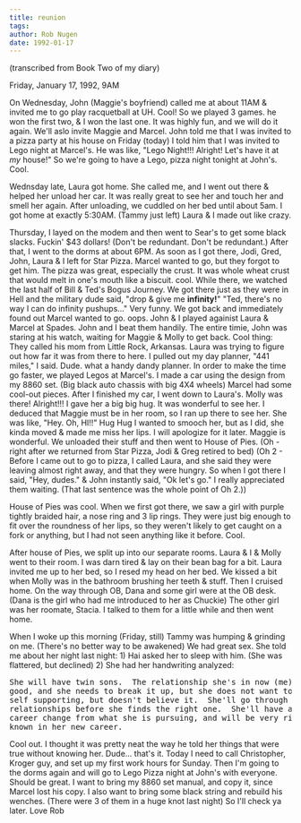 ```yaml
---
title: reunion
tags: 
author: Rob Nugen
date: 1992-01-17
---
```


<p class=note>(transcribed from Book Two of my diary)</p>

<p class=date>Friday, January 17, 1992, 9AM</p>

<p>On Wednesday, John (Maggie's boyfriend) called me at about 11AM &
invited me to go play racquetball at UH.  Cool! So we played 3 games.
he won the first two, & I won the last one.  It was highly fun, and we
will do it again.  We'll aslo invite Maggie and Marcel.  John told me
that I was invited to a pizza party at his house on Friday (today) I
told him that I was invited to Lego night at Marcel's.  He was like,
"Lego Night!!! Alright! Let's have it at <em>my</em> house!"  So we're going to have a Lego, pizza night tonight at John's. Cool.

<p>Wednsday late, Laura got home.  She called me, and I went out there & helped her unload her car.  It was really great to see her and touch her and smell her again.  After unloading, we cuddled on her bed until about 5am.  I got home at exactly 5:30AM. (Tammy just left) Laura & I made out like crazy.

<p>Thursday, I layed on the modem and then went to Sear's to get some
black slacks.  Fuckin' $43 dollars! (Don't be redundant.  Don't be
redundant.) After that, I went to the dorms at about 6PM.  As soon as
I got there, Jodi, Gred, John, Laura & I left for Star Pizza.  Marcel
wanted to go, but they forgot to get him.  The pizza was great,
especially the crust.  It was whole wheat crust that would melt in
one's mouth like a biscuit.  cool.  While there, we watched the last
half of Bill & Ted's Bogus Journey.  We got there just as they were in
Hell and the military dude said, "drop & give me <b>infinity!</b>"
"Ted, <gasp> there's no way I can do infinity pushups..."  Very funny.
We got back and immediately found out Marcel wanted to go.  oops.
John & I played againist Laura & Marcel at Spades.  John and I beat
them handily.  The entire timie, John was staring at his watch,
waiting for Maggie & Molly to get back.  Cool thing: They called his
mom from Little Rock, Arkansas.  Laura was trying to figure out how
far it was from there to here.  I pulled out my day planner, "441
miles," I said.  Dude. what a handy dandy planner.  In order to make
the time go faster, we played Legos at Marcel's.  I made a car using
the design from my 8860 set.  (Big black auto chassis with big 4X4
wheels) Marcel had some cool-out pieces.  After I finished my car, I
went down to Laura's.  Molly was there! Alright!!!  I gave her a big
big hug.  It was wonderful to see her.  I deduced that Maggie must be
in her room, so I ran up there to see her.  She was like,
"Hey. <recognized me> Oh, HI!!"  Hug Hug I wanted to smooch her, but
as I did, she kinda moved & made me miss her lips.  I will apologize
for it later.  Maggie is wonderful.  We unloaded their stuff and then
went to House of Pies.  (Oh - right after we returned from Star Pizza,
Jodi & Greg retired to bed) (Oh 2 - Before I came out to go to pizza,
I called Laura, and she said they were leaving almost right away, and
that they were hungry.  So when I got there I said, "Hey, dudes." &
John instantly said, "Ok let's go." I really appreciated them waiting.
(That last sentence was the whole point of Oh 2.))

<p>House of Pies was cool.  When we first got there, we saw a girl
with purple tightly braided hair, a nose ring and 3 lip rings.  They
were just big enough to fit over the roundness of her lips, so they
weren't likely to get caught on a fork or anything, but I had not seen
anything like it before.  Cool.

<p>After house of Pies, we split up into our separate rooms.  Laura &
I & Molly went to their room.  I was darn tired & lay on their bean
bag for a bit.  Laura invited me up to her bed, so I resed my head on
her bed.  We kissed a bit when Molly was in the bathroom brushing her
teeth & stuff.  Then I cruised home.  On the way through OB, Dana and
some girl were at the OB desk.  (Dana is the girl who had me
introduced to her as Chuckie) The other girl was her roomate, Stacia.
I talked to them for a little while and then went home.

<p>When I woke up this morning (Friday, still) Tammy was humping &
grinding on me.  (There's no better way to be awakened) We had great
sex.  She told me about her night last night: 1) Hai asked her to
sleep with him. (She was flattered, but declined) 2) She had her
handwriting analyzed:

<pre>
She will have twin sons.  The relationship she's in now (me) is not
good, and she needs to break it up, but she does not want to.  She's
self supporting, but doesn't believe it.  She'll go through 3 other
relationships before she finds the right one.  She'll have a major big
career change from what she is pursuing, and will be very rich & well
known in her new career.
</pre>

<p>Cool out.  I thought it was pretty neat the way he told her things
that were true without knowing her.  Dude... that's it.  Today I need
to call Christopher, Kroger guy, and set up my first work hours for
Sunday.  Then I'm going to the dorms again and will go to Lego Pizza
night at John's with everyone.  Should be great.  I want to bring my
8860 set manual, and copy it, since Marcel lost his copy.  I also want
to bring some black string and rebuild his wenches.  (There were 3 of
them in a huge knot last night) So I'll check ya later.  Love Rob
